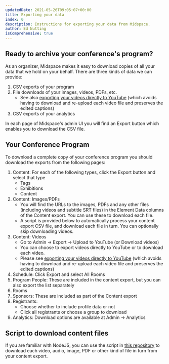 ```yaml
---
updatedDate: 2021-05-26T09:05:07+00:00
title: Exporting your data
index: 0
description: Instructions for exporting your data from Midspace.
author: Ed Nutting
isComprehensive: true
---
```


## Ready to archive your conference's program?

As an organizer, Midspace makes it easy to download copies of all your data that
we hold on your behalf. There are three kinds of data we can provide:

1. CSV exports of your program
2. File downloads of your images, videos, PDFs, etc.
   - See also [exporting your videos directly to
     YouTube](exporting-videos-to-youtube) (which avoids having to download and
     re-upload each video file and preserves the edited captions)
3. CSV exports of your analytics

In each page of Midspace's admin UI you will find an Export button which enables
you to download the CSV file.

## Your Conference Program

To download a complete copy of your conference program you should download the
exports from the following pages:

1. Content: For each of the following types, click the Export button and select
   that type
   - Tags
   - Exhibitions
   - Content
2. Content: Images/PDFs
   - You will find the URLs to the images, PDFs and any other files (including
     videos and subtitle SRT files) in the Element Data columns of the Content
     export. You can use these to download each file.
   - A script is provided below to automatically process your content export CSV
     file, and download each file in turn. You can optionally skip downloading
     videos.
3. Content: Videos
   - Go to Admin → Export → Upload to YouTube (or Download videos)
   - You can choose to export videos directly to YouTube or to download each
     video.
   - Please see [exporting your videos directly to
     YouTube](exporting-videos-to-youtube) (which avoids having to download and
     re-upload each video file and preserves the edited captions)
4. Schedule: Click Export and select All Rooms
5. Program People: These are included in the content export, but you can also
   export the list separately
6. Rooms
7. Sponsors: These are included as part of the Content export
8. Registrants:
   - Choose whether to include profile data or not
   - Click all registrants or choose a group to download
9. Analytics: Download options are available at Admin → Analytics

## Script to download content files

If you are familiar with NodeJS, you can use the script in [this
repository](https://github.com/clowdr-app/downlolad-content-files) to download
each video, audio, image, PDF or other kind of file in turn from your content
export.
